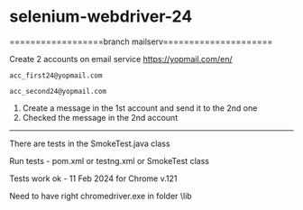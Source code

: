 # selenium-webdriver-24

==================branch mailserv=====================

Create 2 accounts on email service https://yopmail.com/en/

	acc_first24@yopmail.com

	acc_second24@yopmail.com

1. Create a message in the 1st account and send it to the 2nd one 
2. Checked the message in the 2nd account
----------------------------------
There are tests in the SmokeTest.java class

Run tests - pom.xml or testng.xml or SmokeTest class

Tests work ok - 11 Feb 2024 for Chrome v.121

Need to have right chromedriver.exe in folder \lib




